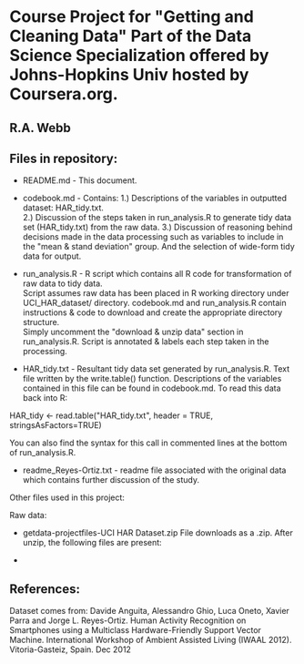 

Course Project for "Getting and Cleaning Data"
Part of the Data Science Specialization offered by Johns-Hopkins Univ
hosted by Coursera.org.
==========================================

R.A. Webb
-----------------

Files in repository:
-----------------
*	README.md  -  This document.

*	codebook.md   -  Contains:
1.) Descriptions of the variables in outputted dataset:  HAR_tidy.txt.  
2.) Discussion of the steps taken in run_analysis.R to generate tidy data set (HAR_tidy.txt) from the raw data. 
3.) Discussion of reasoning behind decisions made in the data processing such as variables to include in the "mean 
& stand deviation" group.  And the selection of wide-form tidy data for output.

*	run_analysis.R  -  R script which contains all R code for transformation of raw data to tidy data.  
Script assumes raw data has been placed in R working directory under UCI_HAR_dataset/ directory.  codebook.md
and run_analysis.R contain instructions & code to download and create the appropriate directory structure.  
Simply uncomment the  "download & unzip data" section in run_analysis.R.  Script is annotated & labels each 
step taken in the processing.

*	HAR_tidy.txt  - Resultant tidy data set generated by run_analysis.R. Text file written by the write.table() 
function. Descriptions of the variables contained in this file can be found in codebook.md.  To read this data 
back into R:

HAR_tidy <- read.table("HAR_tidy.txt", header = TRUE, stringsAsFactors=TRUE)  

You can also find the syntax for this call in commented lines at the bottom of run_analysis.R.

* readme_Reyes-Ortiz.txt  -  readme file associated with the original data which contains further discussion of the study.


Other files used in this project:

Raw data:
*	getdata-projectfiles-UCI HAR Dataset.zip      File downloads as a .zip.  After unzip, the following files are present:

*	

References:
-----------------

Dataset comes from:
Davide Anguita, Alessandro Ghio, Luca Oneto, Xavier Parra and Jorge L. Reyes-Ortiz. Human Activity Recognition on Smartphones 
using a Multiclass Hardware-Friendly Support Vector Machine. International Workshop of Ambient Assisted Living (IWAAL 2012). 
Vitoria-Gasteiz, Spain. Dec 2012

